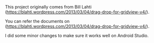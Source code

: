 This project originally comes from Bill Lahti (https://blahti.wordpress.com/2013/03/04/drag-drop-for-gridview-v4/).

You can refer the documents on (https://blahti.wordpress.com/2013/03/04/drag-drop-for-gridview-v4/).

I did some minor changes to make sure it works well on Android Studio.
